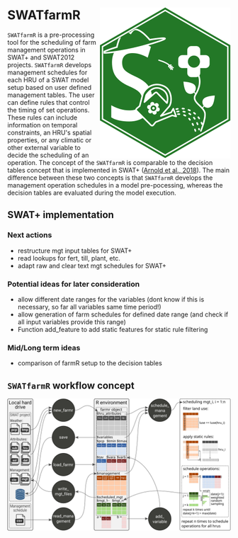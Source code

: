 # SWATfarmR <img src="man/figures/swatfarmr_hex.svg" align="right" />

`SWATfarmR` is a pre-processing tool for the scheduling of farm management operations in SWAT+ and SWAT2012 projects. `SWATfarmR` develops management schedules for each HRU of a SWAT model setup based on user defined management tables. The user can define rules that control the timing of set operations. These rules can include information on temporal constraints, an HRU's spatial properties, or any climatic or other external variable to decide the scheduling of an operation. The concept of the `SWATfarmR` is comparable to the decision tables concept that is implemented in SWAT+ ([Arnold et al., 2018](https://doi.org/10.3390/w10060713)). The main difference between these two concepts is that `SWATfarmR` develops the management operation schedules in a model pre-pocessing, whereas the decision tables are evaluated during the model execution. 

## SWAT+ implementation 

### Next actions
- restructure mgt input tables for SWAT+ 
- read lookups for fert, till, plant, etc.
- adapt raw and clear text mgt schedules for SWAT+

### Potential ideas for later consideration
- allow different date ranges for the variables (dont know if this is necessary, so far all variables same time period!)
- allow generation of farm schedules for defined date range (and check if all input variables provide this range)
- Function add_feature to add static features for static rule filtering

### Mid/Long term ideas
- comparison of farmR setup to the decision tables


## `SWATfarmR` workflow concept

![](/man/figures/farmr_workflow.svg)
